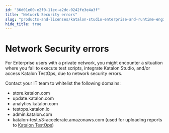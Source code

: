 ```yaml
---
id: "36d01e00-e2f0-11ec-a2dc-0242fe3e4a3f"
title: "Network Security errors"
slug: "products-and-licenses/katalon-studio-enterprise-and-runtime-engine-licenses/troubleshoot/troubleshooting-activation-problem/network-security-errors"
hide_title: true
---
```


# <a id="troubleshooting-6259" class="anchor_top_offset"/><a id="ariaid-title1" class="anchor_top_offset"/>Network Security errors

<p xmlns="http://www.w3.org/1999/xhtml" className="shortdesc"> </p> 
<section xmlns="http://www.w3.org/1999/xhtml" className="section condition"><p className="p" /></section> 
<div xmlns="http://www.w3.org/1999/xhtml" className="bodydiv troubleSolution"><section className="section cause"><p className="p">For Enterprise users with a private network, you might encounter a situation where you fail to execute test scripts, integrate Katalon Studio, and/or access Katalon TestOps, due to network security errors.</p></section><section className="section remedy"><div className="li step p"><span className="ph cmd">Contact your IT team to whitelist the following domains:</span><div className="itemgroup info"><ul className="ul"><li className="li">store.katalon.com</li><li className="li">update.katalon.com</li><li className="li">analytics.katalon.com</li><li className="li">testops.katalon.io</li><li className="li">admin.katalon.com</li><li className="li">katalon-test.s3-accelerate.amazonaws.com (used for uploading reports to <a className="xref j-external-link" href="https://testops.katalon.io/" target="_blank">Katalon TestOps</a>)</li></ul></div></div></section></div>
